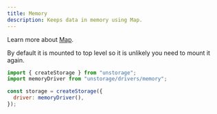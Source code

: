 ```yaml
---
title: Memory
description: Keeps data in memory using Map.
---
```


Learn more about [Map](https://developer.mozilla.org/en-US/docs/Web/JavaScript/Reference/Global_Objects/Map).

By default it is mounted to top level so it is unlikely you need to mount it again.

```js
import { createStorage } from "unstorage";
import memoryDriver from "unstorage/drivers/memory";

const storage = createStorage({
  driver: memoryDriver(),
});
```
